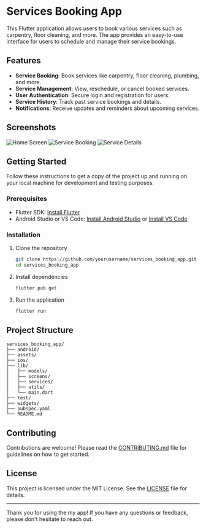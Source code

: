 # Services Booking App

This Flutter application allows users to book various services such as carpentry, floor cleaning, and more. The app provides an easy-to-use interface for users to schedule and manage their service bookings.

## Features

- **Service Booking**: Book services like carpentry, floor cleaning, plumbing, and more.
- **Service Management**: View, reschedule, or cancel booked services.
- **User Authentication**: Secure login and registration for users.
- **Service History**: Track past service bookings and details.
- **Notifications**: Receive updates and reminders about upcoming services.

## Screenshots

![Home Screen](screenshots/home_screen.png)
![Service Booking](screenshots/service_booking.png)
![Service Details](screenshots/service_details.png)

## Getting Started

Follow these instructions to get a copy of the project up and running on your local machine for development and testing purposes.

### Prerequisites

- Flutter SDK: [Install Flutter](https://flutter.dev/docs/get-started/install)
- Android Studio or VS Code: [Install Android Studio](https://developer.android.com/studio) or [Install VS Code](https://code.visualstudio.com/)

### Installation

1. Clone the repository
    ```bash
    git clone https://github.com/yourusername/services_booking_app.git
    cd services_booking_app
    ```

2. Install dependencies
    ```bash
    flutter pub get
    ```

3. Run the application
    ```bash
    flutter run
    ```

## Project Structure

```plaintext
services_booking_app/
├── android/
├── assets/
├── ios/
├── lib/
│   ├── models/
│   ├── screens/
│   ├── services/
│   ├── utils/
│   └── main.dart
├── test/
├── widgets/
├── pubspec.yaml
└── README.md
```

## Contributing

Contributions are welcome! Please read the [CONTRIBUTING.md](CONTRIBUTING.md) file for guidelines on how to get started.

## License

This project is licensed under the MIT License. See the [LICENSE](LICENSE) file for details.

---

Thank you for using the my app! If you have any questions or feedback, please don't hesitate to reach out.
